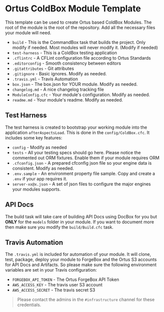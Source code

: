 # Ortus ColdBox Module Template

This template can be used to create Ortus based ColdBox Modules.  The root of the module is the root of the repository. Add all the necessary files your module will need.

* `build` - This is the CommandBox task that builds the project.  Only modify if needed.  Most modules will never modify it. (Modify if needed)
* `test-harness` - This is a ColdBox testing application
* `.cflintrc` - A CFLint configuration file according to Ortus Standards
* `.editorconfig` - Smooth consistency between editors
* `.gitattributes` - Git attributes
* `.gitignore` - Basic ignores. Modify as needed.
* `.travis.yml` - Travis Automation
* `box.json` - The box.json for YOUR module.  Modify as needed.
* `changelog.md` - A nice changelog tracking file
* `ModuleConfig.cfc` - Your module's configuration. Modify as needed.
* `readme.md` - Your module's readme. Modify as needed.

## Test Harness

The test harness is created to bootstrap your working module into the application `afterAspectsLoad`.  This is done in the `config/ColdBox.cfc`.  It includes some key features:

* `config` - Modify as needed
* `tests` - All your testing specs should go here.  Please notice the commented out ORM fixtures.  Enable them if your module requires ORM
* `.cfconfig.json` - A prepared cfconfig json file so your engine data is consistent.  Modify as needed.
* `.env.sample` - An environment property file sample.  Copy and create a `.env` if your app requires it.
* `server-xx@x.json` - A set of json files to configure the major engines your modules supports.

## API Docs

The build task will take care of building API Docs using DocBox for you but **ONLY** for the `models` folder in your module.  If you want to document more then make sure you modify the `build/Build.cfc` task.

## Travis Automation

The `.travis.yml` is included for automation of your module.  It will clone, test, package, deploy your module to ForgeBox and the Ortus S3 accounts for API Docs and Artifacts.  So please make sure the following environment variables are set in your Travis configuration:

- `FORGEBOX_API_TOKEN` - The Ortus ForgeBox API Token
- `AWS_ACCESS_KEY` - The travis user S3 account
- `AWS_ACCESS_SECRET` - The travis secret S3

> Please contact the admins in the `#infrastructure` channel for these credentials.